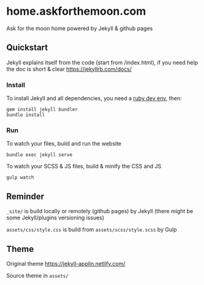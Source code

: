 # home.askforthemoon.com
Ask for the moon home powered by Jekyll &amp; github pages

## Quickstart
Jekyll explains itself from the code (start from /index.html), if you need help the doc is short & clear https://jekyllrb.com/docs/

### Install
To install Jekyll and all dependencies, you need a [ruby dev env](https://jekyllrb.com/docs/installation/), then:
```
gem install jekyll bundler
bundle install
```

### Run
To watch your files, build and run the website

```bundle exec jekyll serve```

To watch your SCSS & JS files, build & minify the CSS and JS

```gulp watch```

## Reminder
`_site/` is build locally or remotely (github pages) by Jekyll (there might be some Jekyll/plugins versioning issues)

`assets/css/style.css` is build from `assets/scss/style.scss` by Gulp

## Theme
Original theme https://jekyll-applin.netlify.com/

Source theme in `assets/`
